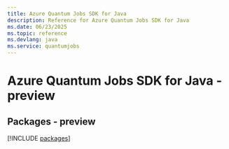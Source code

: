 ```yaml
---
title: Azure Quantum Jobs SDK for Java
description: Reference for Azure Quantum Jobs SDK for Java
ms.date: 06/23/2025
ms.topic: reference
ms.devlang: java
ms.service: quantumjobs
---
```

# Azure Quantum Jobs SDK for Java - preview
## Packages - preview
[!INCLUDE [packages](quantum-jobs-index.md)]